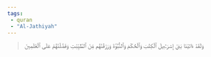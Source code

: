 ```yaml
---
tags: 
 - quran 
 - "Al-Jathiyah"
---
```


> وَلَقَدۡ ءَاتَيۡنَا بَنِيٓ إِسۡرَـٰٓءِيلَ ٱلۡكِتَٰبَ وَٱلۡحُكۡمَ وَٱلنُّبُوَّةَ وَرَزَقۡنَٰهُم مِّنَ ٱلطَّيِّبَٰتِ وَفَضَّلۡنَٰهُمۡ عَلَى ٱلۡعَٰلَمِينَ
